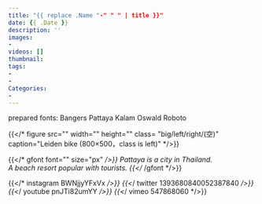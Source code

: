 ```yaml
---
title: "{{ replace .Name "-" " " | title }}"
date: {{ .Date }}
description: ''
images:
-
videos: []
thumbnail:
tags:
-
-
Categories:
-
---
```

prepared fonts:
Bangers Pattaya Kalam
Oswald  Roboto

{{</* figure src="" width="" height="" class= "big/left/right/(空)" caption="Leiden bike (800×500，class is left)" */>}}

{{</* gfont font="" size="px" */>}}
Pattaya is a city in Thailand.<br>A beach resort popular with tourists.
{{</* /gfont */>}} <br>

{{</* instagram BWNjjyYFxVx */>}}
{{<*/ twitter 1393680840052387840 */>}}
{{<*/ youtube pnJTi82umYY */>}}
{{<*/ vimeo 547868060 */>}}
